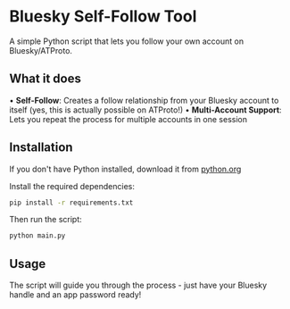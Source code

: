 # Bluesky Self-Follow Tool

A simple Python script that lets you follow your own account on Bluesky/ATProto.

## What it does

• **Self-Follow**: Creates a follow relationship from your Bluesky account to itself (yes, this is actually possible on ATProto!)
• **Multi-Account Support**: Lets you repeat the process for multiple accounts in one session

## Installation

If you don't have Python installed, download it from [python.org](https://www.python.org/downloads/)

Install the required dependencies:
```bash
pip install -r requirements.txt
```

Then run the script:
```bash
python main.py
```

## Usage

The script will guide you through the process - just have your Bluesky handle and an app password ready!